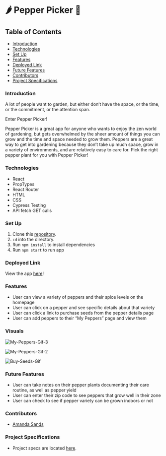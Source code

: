 # 🌶 Pepper Picker 🌱


## Table of Contents
- [Introduction](#introduction)
- [Technologies](#technologies)
- [Set Up](#set-up)
- [Features](#features)
- [Deployed Link](#deployed-link)
- [Future Features](#future-features)
- [Contributors](#contributors)
- [Project Specifications](#project-specifications)

### Introduction
A lot of people want to garden, but either don’t have the space, or the time, or the commitment, or the attention span.

Enter Pepper Picker!

Pepper Picker is a great app for anyone who wants to enjoy the zen world of gardening, but gets overwhelmed by the sheer amount of things you can grow and the time and space needed to grow them. Peppers are a great way to get into gardening because they don’t take up much space, grow in a variety of environments, and are relatively easy to care for. Pick the right pepper plant for you with Pepper Picker!


### Technologies
- React
- PropTypes
- React Router
- HTML
- CSS
- Cypress Testing
- API fetch GET calls

### Set Up
1.  Clone this [repository](https://github.com/ASands17/pepper-picker).
2. `cd` into the directory.
3. Run `npm install` to install dependencies
4. Run `npm start` to run app

### Deployed Link
View the app [here](https://pepper-picker.herokuapp.com/)!

### Features
- User can view a variety of peppers and their spice levels on the homepage
- User can click on a pepper and see specific details about that variety
- User can click a link to purchase seeds from the pepper details page
- User can add peppers to their “My Peppers” page and view them

### Visuals

![My-Peppers-Gif-3](https://user-images.githubusercontent.com/93043035/183309825-5c8e372b-e0e7-4e54-8391-ef8b7dfffe91.gif)

![My-Peppers-Gif-2](https://user-images.githubusercontent.com/93043035/183309784-68b1ecd7-1c04-424d-9657-0d6a6d2d970c.gif)

![Buy-Seeds-Gif](https://user-images.githubusercontent.com/93043035/183309600-7dee1401-55cb-4d67-971b-f5cc4f6a9587.gif)


### Future Features
- User can take notes on their pepper plants documenting their care routine, as well as pepper yield
- User can enter their zip code to see peppers that grow well in their zone
- User can check to see if pepper variety can be grown indoors or not

### Contributors
- [Amanda Sands](https://www.linkedin.com/in/amanda-noel/)

### Project Specifications
- Project specs are located [here](https://frontend.turing.edu/projects/module-3/showcase.html).

